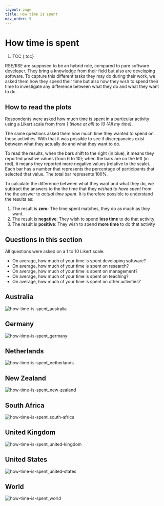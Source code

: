 ```yaml
---
layout: page
title: How time is spent
nav_order: 5
---
```

# How time is spent

1. TOC
{:toc}

RSE/RSE are supposed to be an hybrid role, compared to pure software developer.
They bring a knowledge from their field but also are developing software. To
capture this different tasks they may do during their work, we asked them how
they spend their time but also how they wish to spend their time to investigate
any difference between what they do and what they want to do.

## How to read the plots

Respondents were asked how much time is spent in a particular activity using
a Likert scale from from *1 (None at all)* to *10 (All my time)*.

The same questions asked them how much time they wanted to spend on these
activities. With that it was possible to see if discrepancies exist between
what they actually do and what they want to do. 

To read the results, when the bars shift to the right (in blue), it means they
reported positive values (from 6 to 10); when the bars are on the left (in
red), it means they reported more negative values (relative to the scale). Each
bar has a number that represents the percentage of participants that selected
that value. The total bar represents 100%.

To calculate the difference between what they want and what they do, we
subtract the answers to the the time that they *wished to have spent* from the
the answer to *actual time spent*. It is therefore possible to understand the
results as:

1. The result is **zero**: The time spent matches, they do as much as they want.
2. The result is **negative**: They wish to spend **less time** to do that activity
3. The result is **positive**: They wish to spend **more time** to do that activity

## Questions in this section

All questions were asked on a 1 to 10 Likert scale.

* On average, how much of your time is spent developing software?
* On average, how much of your time is spent on research?
* On average, how much of your time is spent on management?
* On average, how much of your time is spent on teaching?
* On average, how much of your time is spent on other activities?


## Australia

![how-time-is-spent_australia](/international-survey-analysis/fig/how-time-is-spent_australia.png)


## Germany

![how-time-is-spent_germany](/international-survey-analysis/fig/how-time-is-spent_germany.png)


## Netherlands

![how-time-is-spent_netherlands](/international-survey-analysis/fig/how-time-is-spent_netherlands.png)


## New Zealand

![how-time-is-spent_new-zealand](/international-survey-analysis/fig/how-time-is-spent_new-zealand.png)


## South Africa

![how-time-is-spent_south-africa](/international-survey-analysis/fig/how-time-is-spent_south-africa.png)


## United Kingdom

![how-time-is-spent_united-kingdom](/international-survey-analysis/fig/how-time-is-spent_united-kingdom.png)


## United States

![how-time-is-spent_united-states](/international-survey-analysis/fig/how-time-is-spent_united-states.png)


## World

![how-time-is-spent_world](/international-survey-analysis/fig/how-time-is-spent_world.png)

